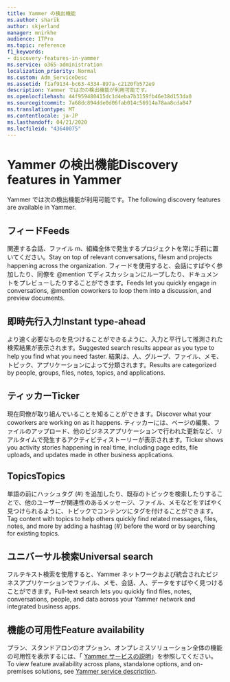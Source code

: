 ```yaml
---
title: Yammer の検出機能
ms.author: sharik
author: skjerland
manager: mnirkhe
audience: ITPro
ms.topic: reference
f1_keywords:
- discovery-features-in-yammer
ms.service: o365-administration
localization_priority: Normal
ms.custom: Adm_ServiceDesc
ms.assetid: f1af9134-bc63-4334-897a-c2120fb572e9
description: Yammer では次の検出機能が利用可能です。
ms.openlocfilehash: 44f959480415dc1d4eba7b3159fb46e38d153da0
ms.sourcegitcommit: 7a68dc894dde0d06fab014c56914a78aa8cda847
ms.translationtype: MT
ms.contentlocale: ja-JP
ms.lasthandoff: 04/21/2020
ms.locfileid: "43640075"
---
```

# <a name="discovery-features-in-yammer"></a><span data-ttu-id="6d923-103">Yammer の検出機能</span><span class="sxs-lookup"><span data-stu-id="6d923-103">Discovery features in Yammer</span></span>

<span data-ttu-id="6d923-104">Yammer では次の検出機能が利用可能です。</span><span class="sxs-lookup"><span data-stu-id="6d923-104">The following discovery features are available in Yammer.</span></span>
  
## <a name="feeds"></a><span data-ttu-id="6d923-105">フィード</span><span class="sxs-lookup"><span data-stu-id="6d923-105">Feeds</span></span>

<span data-ttu-id="6d923-106">関連する会話、ファイル m、組織全体で発生するプロジェクトを常に手前に置いてください。</span><span class="sxs-lookup"><span data-stu-id="6d923-106">Stay on top of relevant conversations, filesm and projects happening across the organization.</span></span> <span data-ttu-id="6d923-107">フィードを使用すると、会話にすばやく参加したり、同僚を @mention てディスカッションにループしたり、ドキュメントをプレビューしたりすることができます。</span><span class="sxs-lookup"><span data-stu-id="6d923-107">Feeds let you quickly engage in conversations, @mention coworkers to loop them into a discussion, and preview documents.</span></span>

## <a name="instant-type-ahead"></a><span data-ttu-id="6d923-108">即時先行入力</span><span class="sxs-lookup"><span data-stu-id="6d923-108">Instant type-ahead</span></span>

<span data-ttu-id="6d923-109">より速く必要なものを見つけることができるように、入力と平行して推測された検索結果が表示されます。</span><span class="sxs-lookup"><span data-stu-id="6d923-109">Suggested search results appear as you type to help you find what you need faster.</span></span> <span data-ttu-id="6d923-110">結果は、人、グループ、ファイル、メモ、トピック、アプリケーションによって分類されます。</span><span class="sxs-lookup"><span data-stu-id="6d923-110">Results are categorized by people, groups, files, notes, topics, and applications.</span></span>
    
## <a name="ticker"></a><span data-ttu-id="6d923-111">ティッカー</span><span class="sxs-lookup"><span data-stu-id="6d923-111">Ticker</span></span>

<span data-ttu-id="6d923-112">現在同僚が取り組んでいることを知ることができます。</span><span class="sxs-lookup"><span data-stu-id="6d923-112">Discover what your coworkers are working on as it happens.</span></span> <span data-ttu-id="6d923-113">ティッカーには、ページの編集、ファイルのアップロード、他のビジネスアプリケーションで行われた更新など、リアルタイムで発生するアクティビティストーリーが表示されます。</span><span class="sxs-lookup"><span data-stu-id="6d923-113">Ticker shows you activity stories happening in real time, including page edits, file uploads, and updates made in other business applications.</span></span>
  
## <a name="topics"></a><span data-ttu-id="6d923-114">Topics</span><span class="sxs-lookup"><span data-stu-id="6d923-114">Topics</span></span>

<span data-ttu-id="6d923-115">単語の前にハッシュタグ (#) を追加したり、既存のトピックを検索したりすることで、他のユーザーが関連性のあるメッセージ、ファイル、メモなどをすばやく見つけられるように、トピックでコンテンツにタグを付けることができます。</span><span class="sxs-lookup"><span data-stu-id="6d923-115">Tag content with topics to help others quickly find related messages, files, notes, and more by adding a hashtag (#) before the word or by searching for existing topics.</span></span>
  
## <a name="universal-search"></a><span data-ttu-id="6d923-116">ユニバーサル検索</span><span class="sxs-lookup"><span data-stu-id="6d923-116">Universal search</span></span>

<span data-ttu-id="6d923-117">フルテキスト検索を使用すると、Yammer ネットワークおよび統合されたビジネスアプリケーションでファイル、メモ、会話、人、データをすばやく見つけることができます。</span><span class="sxs-lookup"><span data-stu-id="6d923-117">Full-text search lets you quickly find files, notes, conversations, people, and data across your Yammer network and integrated business apps.</span></span>
  
## <a name="feature-availability"></a><span data-ttu-id="6d923-118">機能の可用性</span><span class="sxs-lookup"><span data-stu-id="6d923-118">Feature availability</span></span>

<span data-ttu-id="6d923-119">プラン、スタンドアロンのオプション、オンプレミスソリューション全体の機能の可用性を表示するには、「 [Yammer サービスの説明](yammer-service-description.md)」を参照してください。</span><span class="sxs-lookup"><span data-stu-id="6d923-119">To view feature availability across plans, standalone options, and on-premises solutions, see [Yammer service description](yammer-service-description.md).</span></span>
  
  
